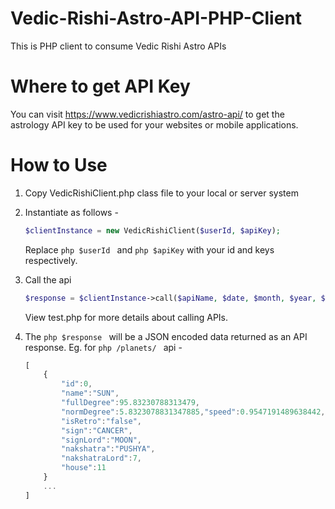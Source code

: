 Vedic-Rishi-Astro-API-PHP-Client
================================

This is PHP client to consume Vedic Rishi Astro APIs

Where to get API Key
====================

You can visit https://www.vedicrishiastro.com/astro-api/ to get the astrology API key to be used for your websites or
mobile applications.

How to Use
==========

1. Copy VedicRishiClient.php class file to your local or server system
2. Instantiate as follows -
    ```php
    $clientInstance = new VedicRishiClient($userId, $apiKey);
    ```
    Replace ```php $userId ``` and ```php $apiKey``` with your id and keys respectively.
3. Call the api
    ```php
    $response = $clientInstance->call($apiName, $date, $month, $year, $hour, $min, $lat, $lon, $tzone);
    ```
    View test.php for more details about calling APIs.
    
4. The ```php $response ``` will be a JSON encoded data returned as an API response. Eg. for ```php /planets/ ``` api - 
    ```js
    [
        {
            "id":0,
            "name":"SUN",
            "fullDegree":95.83230788313479,
            "normDegree":5.8323078831347885,"speed":0.9547191489638442,
            "isRetro":"false",
            "sign":"CANCER",
            "signLord":"MOON",
            "nakshatra":"PUSHYA",
            "nakshatraLord":7,
            "house":11
        }
        ...
    ]
    ```
